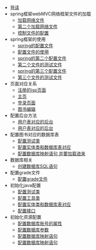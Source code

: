 
* [导读](README.md)
* spring框架webMVC网络框架文件的加载
  * [加载网络文件](src/main/webapp/WEB-INF/web.xml)  
  * [第二个加载网络文件](src/main/webapp/WEB-INF/web-servlet.xml)  
  * [控制文件的配置](src/main/java/controller/UserController.java)	
* spring框架的使用
   * [spring的配置文件](src/main/resources/applicationContext.xml)	
   * [配置文件的使用](src/main/java/ioc/c/Test.java)	 
   * [spring的第二个配置文件](src/main/resources/beans.xml)	
   * [第二个文件的测试文件](src/main/java/ioc/spring/Test.java)	 
   * [spring的第三个配置文件](src/main/resources/test.xml)	
   * [第三个文件的测试文件](src/main/java/ioc/spring/Calculator.java)	
* 页面对应关系
  * [注册的jsp页面](src/main/webapp/sign_up.jsp)	    
  * [主页](src/main/webapp/home.jsp)	    
  * [登录页面](src/main/webapp/index.jsp)	    
  * [图书编辑](src/main/webapp/edit.jsp)	    
* 配置后台方法     
    * [用户表对应的后台](src/main/java/action/UserAction.java)	
    * [用户表对应的后台](src/main/java/action/BookAction.java)	
* 配置图书对应的数据库表     
    * [配置测试类](src/main/java/demo/BookTest.java)	
    * [配置实体类和数据库表对应](src/main/java/model/Book.java)	
    * [配置数据库映射语句  并要加载进来](src/main/resources/book-mapper.xml)	
* 数据库相关     
    * [创建数据库SQL语句](sql/db.sql)	
* 配置grade文件     
    * [配置grade文件](build.gradle)	
* 初始化java配置   
    * [配置测试类](src/main/java/demo/MyBatisTest.java)	
    * [配置工具类](src/main/java/util/MyBatisSession.java)	
    * [配置实体类和数据库表对应](src/main/java/model/User.java)	
    * [配置接口](src/main/java/mapper/UserMapper.java)	
* 初始化资源配置  
    * [配置数据库账号的属性](src/main/resources/jdbc.properties)	
    * [配置数据库参数](src/main/resources/mybatis-config.xml)	
    * [配置数据库映射语句](src/main/resources/user-mapper.xml)	
    * [配置数据库映射语句](src/main/resources/book-mapper.xml)	



